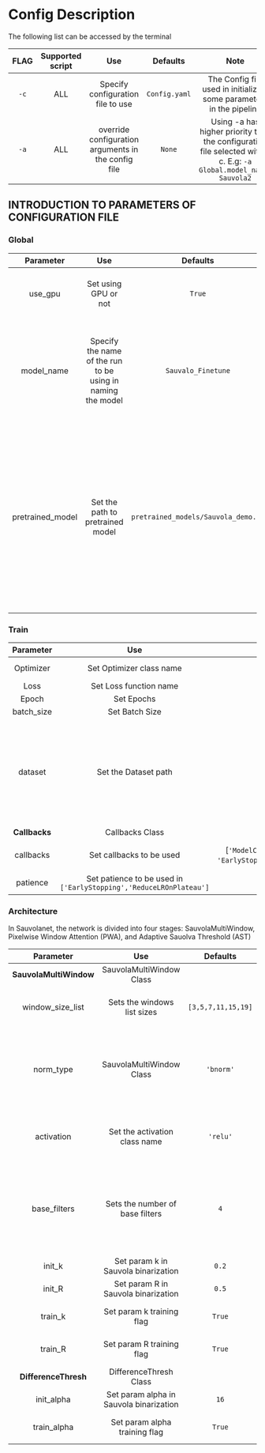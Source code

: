 # Config Description

The following list can be accessed by the terminal

|         FLAG             |     Supported script    |        Use        |      Defaults       |         Note         |
| :----------------------: | :------------: | :---------------: | :--------------: | :-----------------: |
|          `-c`             |      ALL       |  Specify configuration file to use  |  `Config.yaml`  |  The Config file used in initializing some parameters in the pipeline |
|          `-a`              |      ALL       |  override configuration arguments in the config file  |  `None`  |  Using -a has higher priority than the configuration file selected with -c. E.g: `-a Global.model_name= Sauvola2` |

## INTRODUCTION TO PARAMETERS OF CONFIGURATION FILE

### Global

|         Parameter             |            Use                |      Defaults       |            Note            |
| :----------------------: |  :---------------------:   | :--------------:  |   :--------------------:   |
|      use_gpu             |    Set using GPU or not           |       `True`        |                Used to indicate whether to use GPU or not                 |
|      model_name   |    Specify the name of the run to be using in naming the model           |       `Sauvalo_Finetune`          |                This will be used in naming the created saved model name besides to Wandb Initializations if Used                 |
|      pretrained_model    |    Set the path to pretrained model         |       `pretrained_models/Sauvola_demo.h5 `         |                If path is `None` or doesn't exist, the model will **start from scratch**.  **If the path exists**, **parameters related to Architecture will be ommited** and will be **initialized from the saved model**               |



### Train

|         Parameter             |            Use            |      Defaults        |            Note             |
| :---------------------: |  :---------------------:   | :--------------:  |   :--------------------:   |
|      Optimizer        |         Set Optimizer class name          |  `adam`  |  Check [keras Optimizers](https://keras.io/api/optimizers/) for more  |
|      Loss        |         Set Loss function name          |  `hinge`  |  Check [keras Losses](https://keras.io/api/losses/) for more  |
|      Epoch        |         Set Epochs          |  `100`  |    |
|      batch_size        |         Set Batch Size          |  `1`  |    |
|      dataset        |         Set the Dataset path          |  `Dataset`  |  Datset Folder should contain all images with names=`TRAIN_*`, and for each image there should be ground truth and source having same name but one ending with `_source.png` and groundtruth with `_target.png` e.g. for one image: `Bickely2010_H01_source.png, Bickely2010_H01_target.png`|
|      **Callbacks**        |         Callbacks Class          |    |    |
|      callbacks        |         Set callbacks to be used          |  [`'ModelCheckpoint'`,`'TensorBoard'`,<br />`'EarlyStopping'`,`'ReduceLROnPlateau'`]`  |  Add `WandbCallback` to the list to enable [wandb API](https://wandb.ai/) Visualizations |
|      patience        |         Set patience to be used  in `['EarlyStopping','ReduceLROnPlateau']`        |  `15`  |  Note in ReduceLROnPlateau the patiance is divied by 2  |


### Architecture
In Sauvolanet, the network is divided into four stages: SauvolaMultiWindow, Pixelwise Window Attention (PWA), and Adaptive Sauolva Threshold (AST)

|         Parameter             |            Use            |      Defaults        |            Note             |
| :---------------------: |  :---------------------:   | :--------------:  |   :--------------------:   |
|      **SauvolaMultiWindow**        |         SauvolaMultiWindow Class          |    |    |
|      window_size_list        |         Sets the windows list sizes          |  `[3,5,7,11,15,19]`  |  `[int]`, the used window sizes to compute Sauvola based thresholds  |
|      norm_type        |         SauvolaMultiWindow Class          |  `'bnorm'`  |  `str`, one of `{'inorm', 'bnorm'}`, the normalization layer used in the conv_blocks {`inorm`: InstanceNormalization, `bnorm`: BatchNormalization}  |
|      activation        |         Set the activation class name           |  `'relu'`  |  `str`, the used activation function inside the SauvolaMultiWindow Convolutions |
|      base_filters        |         Sets the number of base filters          |  `4`  |  the number of base filters used in conv_blocks, i.e. the 1st conv uses `base_filter` of filters the 2nd conv uses `2*base_filter` of filters and Kth conv uses `K*base_filter` of filters  |
|      init_k        |         Set param k in Sauvola binarization          |  `0.2`  |  Initialize param k in Sauvola binarization  |
|      init_R        |         Set param R in Sauvola binarization          |  `0.5`  |  Initialize param R in Sauvola binarization  |
|      train_k        |         Set param k training flag          |  `True`  |  whether or not train the param k in Sauvola binarization  |
|      train_R        |         Set param R training flag          |  `True`  |  whether or not train the param R in Sauvola binarization  |
|      **DifferenceThresh**        |         DifferenceThresh Class          |    |  |
|      init_alpha        |         Set param alpha in Sauvola binarization          |  `16`  |  Initialize param alpha in Sauvola binarization  |
|      train_alpha        |         Set param alpha training flag          |  `True`  |  whether or not train the param alpha in Sauvola binarization  |

